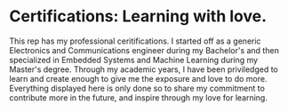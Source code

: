 # Certifications: Learning with love.
This rep has my professional ceritifications. 
I started off as a generic Electronics and Communications engineer during my Bachelor's and then specialized in Embedded Systems and Machine Learning during my Master's degree. Through my academic years, I have been priviledged to learn and create enough to give me the exposure and love to do more. 
Everything displayed here is only done so to share my commitment to contribute more in the future, and inspire through my love for learning. 
 
